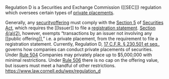 Regulation D is a Securities and Exchange Commission ([[SEC]]) regulation which oversees certain types of [private placements](https://www.law.cornell.edu/wex/private_placement). 

Generally, any [security](https://www.law.cornell.edu/wex/securities)[offering](https://www.law.cornell.edu/wex/offering) must comply with the [Section 5](https://www.law.cornell.edu/wex/section_5) of [Securities Act](https://www.law.cornell.edu/wex/securities_act_of_1933), which requires the [[Issuer]] to file a [registration statement](https://www.law.cornell.edu/wex/registration_statement). [Section 4(a)(2)](https://www.law.cornell.edu/uscode/text/15/77d), however, exempts “transactions by an issuer not involving any [[public offering]],” i.e. a private placement, from the requirement to file a registration statement. Currently, Regulation D, [17 C.F.R. § 230.501 et seq.](https://www.law.cornell.edu/cfr/text/17/230.501), governs how companies can conduct private placements of securities. Under [Rule 504](https://www.law.cornell.edu/wex/rule_504) Companies may privately place up to $5,000,000 with minimal restrictions. Under [Rule 506](https://www.law.cornell.edu/wex/rule_506) there is no cap on the offering value, but issuers must meet a handful of other restrictions.
https://www.law.cornell.edu/wex/regulation_d